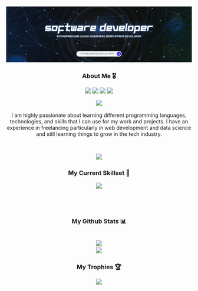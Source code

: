 ![Banner](banner1.png)

<!--<a href="https://annie-dev.netlify.app/">
<img src="https://img.icons8.com/nolan/64/github.png" alt="My Portfolio" />
</a>-->

 <div align="center">
  <h3>About Me 🎖️</h3>

<a href="https://annie-dev.netlify.app/" target="_blank">
<img src="https://skillicons.dev/icons?i=azure&theme=dark" ></a>
<a emailto="annie.business04@gmail.com" target="_blank">
<img src="https://skillicons.dev/icons?i=gmail&theme=dark" ></a>
<a href="https://www.linkedin.com/in/annie-neshreen-dev" target="_blank">
<img src="https://skillicons.dev/icons?i=linkedin&theme=dark" ></a>
<a href="https://www.instagram.com/annie_nesh/" target="_blank">
<img src="https://skillicons.dev/icons?i=instagram&theme=dark" ></a>

 </p>
 <img src="https://readme-typing-svg.herokuapp.com?color=white&lines=I'm+Annie+Neshreen+Ibrahim;A+Software+Engineer;An+Open+Source+Contributor;A+Proactive+Learner" />
            <p > I am highly passionate about learning different programming languages, technologies, and skills that I can use for my work and projects. I have an experience in freelancing particularly in web development and data science and still learning things to grow in the tech industry.</p>
            <br />

[![](https://visitcount.itsvg.in/api?id=Hannie404&icon=0&color=0)](https://visitcount.itsvg.in)

 <!--<div style="display:flex;">
 <img src="https://komarev.com/ghpvc/?username=hannie404" />
  <a href="https://commits.top/philippines.html" target="_blank">
<img src="https://en5jrhdk1emb4po.m.pipedream.net">
 </div>
 </a>
 </div>-->
 
<div align='center'>
	<h3>My Current Skillset 🚀</h3> 
	<img src="https://skillicons.dev/icons?i=html,css,js,ts,react,vue,next,nest,java,spring,mongo,mysql,python,flask,figma,tailwind,redux,express,aws,svelte,bootstrap,laravel,nodejs,cpp&theme=dark&perline=8" /><br/>
</div>
 
 <p align="center" style="display:flex;align-items:center;justify-content:center;gap:20px !important;flex-wrap:wrap;margin-bottom:20px !important;"> 

 <!--<img src="https://github-profile-summary-cards.vercel.app/api/cards/most-commit-language?username=hannie404&theme=tokyonight" />
 <img src="https://github-readme-streak-stats.herokuapp.com/?user=hannie404&theme=radical&hide" />-->
</p>
<br/>
<div align='center'>
<h3>My Github Stats 📊</h3>

<p align="center" style="display:flex;align-items:center;justify-content:center;gap:20px !important;flex-wrap:wrap;margin-bottom:20px !important;"> 
  
<!--![](https://github-readme-stats.vercel.app/api?username=Hannie404&theme=radical&hide_border=false&include_all_commits=true&count_private=true)<br/>-->
![](https://github-readme-streak-stats.herokuapp.com/?user=Hannie404&theme=radical&hide_border=false)<br/>
![](https://github-readme-stats.vercel.app/api/top-langs/?username=Hannie404&theme=radical&hide_border=false&include_all_commits=true&count_private=true&layout=compact)

</p>

<h3>My Trophies 🏆</h3>

![](https://github-profile-trophy.vercel.app/?username=Hannie404&theme=radical&no-frame=false&no-bg=false&margin-w=4)

</div>
